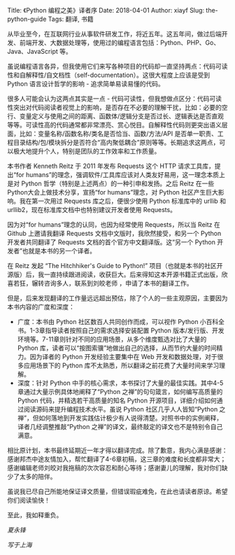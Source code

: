 Title: 《Python 编程之美》译者序
Date: 2018-04-01
Author: xiayf
Slug: the-python-guide
Tags: 翻译, 书籍

从毕业至今，在互联网行业从事软件研发工作，将近五年。这五年间，做过后端开发、前端开发、大数据处理等，使用过的编程语言包括：Python、PHP、Go、Java、JavaScript 等。

虽说编程语言各异，但我使用它们来写各种项目的代码却一直坚持两点：代码可读性和自解释性/自文档性（self-documentation）。这很大程度上应该是受到 Python 语言设计哲学的影响 - 追求简单易读易懂的代码。

很多人可能会认为这两点其实是一点 - 代码可读性，但我想做点区分：代码可读性突出对代码阅读者视觉上的影响，是否存在不必要的理解干扰，比如：必要的空行、变量定义与使用之间的距离、函数体/逻辑分支是否过长、逻辑表达是否直观等等。可读性高的代码通常都非常漂亮、赏心悦目。自解释性代码则更突出语义层面，比如：变量名称/函数名称/类名是否恰当、函数/方法/API 是否单一职责、工程目录结构/包/模块拆分是否符合“高内聚低耦合”原则等等。长期追求这两点，可以极大地提升个人，特别是团队的工作效率和工作质量。

本书作者 Kenneth Reitz 于 2011 年发布 Requests 这个 HTTP 请求工具库，提出“for humans”的理念，强调软件/工具库应该对人类友好易用，这一理念本质上是对 Python 哲学（特别是上述两点）的一种引申和发扬。之后 Reitz 在一些 Python大会上做技术分享，宣扬“for humans”理念，对 Python 社区产生巨大影响。我在第一次用过 Requests 库之后，便很少使用 Python 标准库中的 urllib 和 urllib2，现在标准库文档中也特别建议开发者使用 Requests。

因为对“for humans”理念的认同，也因为经常使用 Requests，所以当 Reitz 在 Github 上邀请我翻译 Requests 文档中文版时，我欣然接受，和另一个 Python 开发者共同翻译了 Requests 文档的首个官方中文翻译版。这“另一个 Python 开发者”也就是本书的另一个译者。

在 Reitz 发起 “The Hitchhiker's Guide to Python!” 项目（也就是本书的社区开源版）后，我一直持续跟进阅读，收获巨大。后来得知这本开源书籍正式出版，欣喜若狂，辗转咨询多人，联系到刘皎老师 ，申请了本书的翻译工作。

但是，后来发现翻译的工作量远远超出预估，除了个人的一些主观原因，主要因为本书内容的广度和深度：

- 广度：本书由 Python 社区数百人共同创作而成，可以视作 Python 小百科全书。1-3章指导读者按照自己的需求选择安装配置 Python 版本/发行版、开发环境等。7-11章则针对不同的应用场景，从多个维度甄选对比了大量的 Python 库，读者可以“按图索骥”地做出自己的选择，从而节约大量的时间精力。因为译者的 Python 开发经验主要集中在 Web 开发和数据处理，对于很多应用场景下的 Python 库不太熟悉，所以翻译之前花费了大量时间来学习理解。
- 深度：针对 Python 中手的核心需求，本书探讨了大量的最佳实践。其中4-5章通过大量示例具体地阐释了“Python 之禅”的句句箴言，如何编写高质量的 Python 代码，并精选若干高质量的知名 Python 开源项目，详细介绍如何通过阅读源码来提升编程技术水平。虽说 Python 社区几乎人人皆知“Python 之禅”，但如何落地到开发实践估计极少有人说得清楚。对照书中的实例阐释，译者几经调整推敲“Python 之禅”的译文，最终敲定的译文也不是特别令自己满意。

相比原计划，本书最终延期近一年才得以翻译完成。除了歉意，我内心满是感谢：感谢邦杰中途友情加入，帮忙翻译了4-6章初稿，这三章的难度和长度都非常大；感谢编辑老师刘皎对我拖稿的次次容忍和耐心等待；感谢妻儿的理解，我对你们缺少了太多的陪伴。

虽说我已尽自己所能地保证译文质量，但错误瑕疵难免，在此也请读者原谅。希望你们阅读愉快！

至此，我如释重负。

*夏永锋*

*写于上海*



